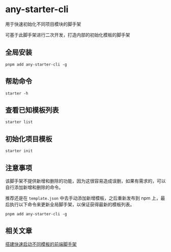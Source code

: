 # any-starter-cli

用于快速初始化不同项目模块的脚手架

可基于此脚手架进行二次开发，打造内部的初始化模板的脚手架

## 全局安装

```shell
pnpm add any-starter-cli -g

```

## 帮助命令

```shell
starter -h

```

## 查看已知模板列表

```shell
starter list

```

## 初始化项目模板

```shell
starter init

```

## 注意事项

该脚手架不提供新增和删除的功能，因为这很容易造成误删，如果有需求的，可以自行添加新增和删除的命令。

推荐还是在 `template.json` 中去手动添加新增模板，之后重新发布到 npm 上，最后执行以下命令来更新全局脚手架，以保证获得最新的模板列表。

```shell
pnpm add any-starter-cli -g

```

## 相关文章

[搭建快速启动不同模板的前端脚手架](https://juejin.cn/post/7107819430150668301/)
